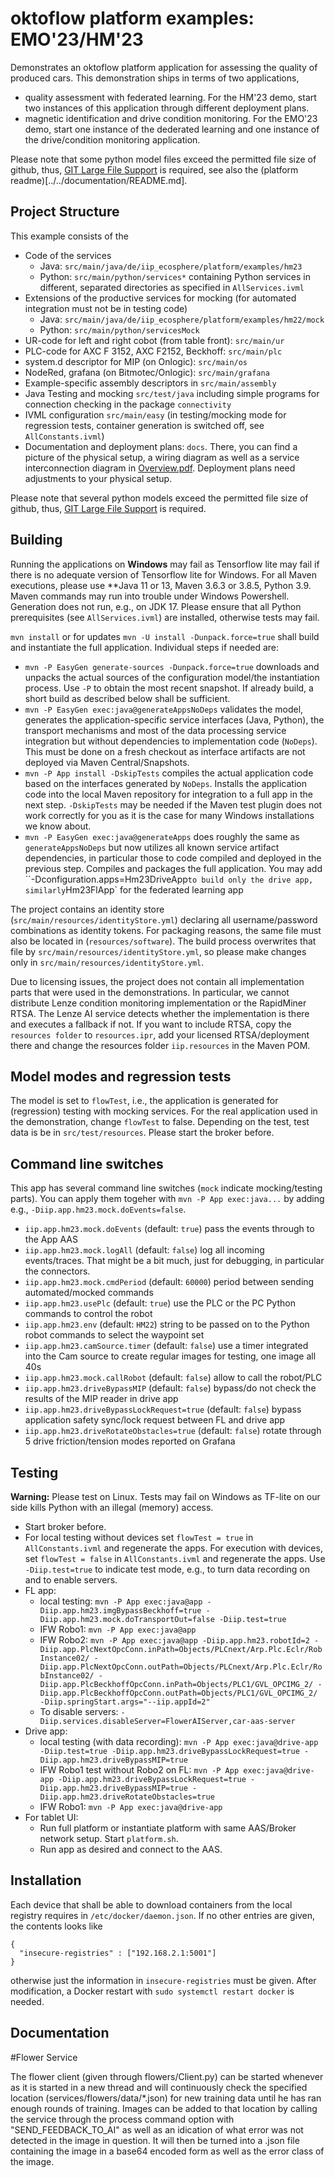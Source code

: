 # oktoflow platform examples: EMO'23/HM'23

Demonstrates an oktoflow platform application for assessing the quality of produced cars. This demonstration ships in terms of two applications, 
 - quality assessment with federated learning. For the HM'23 demo, start two instances of this application through different deployment plans.
 - magnetic identification and drive condition monitoring. For the EMO'23 demo, start one instance of the dederated learning and one instance of the drive/condition monitoring application.

Please note that some python model files exceed the permitted file size of github, thus, [GIT Large File Support](https://git-lfs.com/) is required, see also the (platform readme)[../../documentation/README.md].

## Project Structure

This example consists of the
- Code of the services 
  - Java: `src/main/java/de/iip_ecosphere/platform/examples/hm23`
  - Python: `src/main/python/services*` containing Python services in different, separated directories as specified in ``AllServices.ivml``
- Extensions of the productive services for mocking (for automated integration must not be in testing code)
  - Java: `src/main/java/de/iip_ecosphere/platform/examples/hm22/mock`
  - Python: `src/main/python/servicesMock`
- UR-code for left and right cobot (from table front): `src/main/ur`
- PLC-code for AXC F 3152, AXC F2152, Beckhoff: `src/main/plc`
- system.d descriptor for MIP (on Onlogic): `src/main/os`
- NodeRed, grafana (on Bitmotec/Onlogic): `src/main/grafana`
- Example-specific assembly descriptors in `src/main/assembly`
- Java Testing and mocking `src/test/java` including simple programs for connection checking in the package `connectivity`
- IVML configuration `src/main/easy` (in testing/mocking mode for regression tests, container generation is switched off, see `AllConstants.ivml`)
- Documentation and deployment plans: `docs`. There, you can find a picture of the physical setup, a wiring diagram as well as a service interconnection diagram in [Overview.pdf](docs/Overview.pptx). Deployment plans need adjustments to your physical setup.

Please note that several python models exceed the permitted file size of github, thus, [GIT Large File Support](https://git-lfs.com/) is required.

## Building

Running the applications on **Windows** may fail as Tensorflow lite may fail if there is no adequate version of Tensorflow lite for Windows. For all Maven executions, please use **Java 11 or 13, Maven 3.6.3 or 3.8.5, Python 3.9. Maven commands may run into trouble under Windows Powershell. Generation does not run, e.g., on JDK 17. Please ensure that all Python prerequisites (see ``AllServices.ivml``) are installed, otherwise tests may fail.

`mvn install` or for updates `mvn -U install -Dunpack.force=true` shall build and instantiate the full application. Individual steps if needed are:
- `mvn -P EasyGen generate-sources -Dunpack.force=true` downloads and unpacks the actual sources of the configuration model/the instantiation process. Use `-P` to obtain the most recent snapshot. If already build, a short build as described below shall be sufficient.
- `mvn -P EasyGen exec:java@generateAppsNoDeps` validates the model, generates the application-specific service interfaces (Java, Python), the transport mechanisms and most of the data processing service integration but without dependencies to implementation code (`NoDeps`). This must be done on a fresh checkout as interface artifacts are not deployed via Maven Central/Snapshots.
- `mvn -P App install -DskipTests` compiles the actual application code based on the interfaces generated by `NoDeps`. Installs the application code into the local Maven repository for integration to a full app in the next step. `-DskipTests` may be needed if the Maven test plugin does not work correctly for you as it is the case for many Windows installations we know about.
- `mvn -P EasyGen exec:java@generateApps` does roughly the same as `generateAppsNoDeps` but now utilizes all known service artifact dependencies, in particular those to code compiled and deployed in the previous step. Compiles and packages the full application. You may add ``-Dconfiguration.apps=Hm23DriveApp` to build only the drive app, similarly `Hm23FlApp` for the federated learning app

The project contains an identity store (`src/main/resources/identityStore.yml`) declaring all username/password combinations as identity tokens. For packaging reasons, the same file must also be located in (`resources/software`). The build process overwrites that file by `src/main/resources/identityStore.yml`, so please make changes only in `src/main/resources/identityStore.yml`. 

Due to licensing issues, the project does not contain all implementation parts that were used in the demonstrations. In particular, we cannot distribute Lenze condition monitoring implementation or the RapidMiner RTSA. The Lenze AI service detects whether the implementation is there and executes a fallback if not. If you want to include RTSA, copy the `resources folder` to `resources.ipr`, add your licensed RTSA/deployment there and change the resources folder ``iip.resources`` in the Maven POM. 

## Model modes and regression tests

The model is set to `flowTest`, i.e., the application is generated for (regression) testing with mocking services. For the real application used in the demonstration, change `flowTest` to false. Depending on the test, test data is be in `src/test/resources`. Please start the broker before.




## Command line switches

This app has several command line switches (`mock` indicate mocking/testing parts). You can apply them togeher with `mvn -P App exec:java...` by adding e.g., `-Diip.app.hm23.mock.doEvents=false`.
- `iip.app.hm23.mock.doEvents` (default: `true`) pass the events through to the App AAS
- `iip.app.hm23.mock.logAll` (default: `false`)  log all incoming events/traces. That might be a bit much, just for debugging, in particular the connectors.
- `iip.app.hm23.mock.cmdPeriod` (default: `60000`) period between sending automated/mocked commands
- `iip.app.hm23.usePlc` (default: `true`) use the PLC or the PC Python commands to control the robot
- `iip.app.hm23.env` (default: `HM22`) string to be passed on to the Python robot commands to select the waypoint set
- `iip.app.hm23.camSource.timer` (default: `false`) use a timer integrated into the Cam source to create regular images for testing, one image all 40s
- `iip.app.hm23.mock.callRobot` (default: `false`) allow to call the robot/PLC
- `iip.app.hm23.driveBypassMIP` (default: `false`) bypass/do not check the results of the MIP reader in drive app
- `iip.app.hm23.driveBypassLockRequest=true` (default: `false`) bypass application safety sync/lock request between FL and drive app
- `iip.app.hm23.driveRotateObstacles=true` (default: `false`) rotate through 5 drive friction/tension modes reported on Grafana

## Testing

**Warning:** Please test on Linux. Tests may fail on Windows as TF-lite on our side kills Python with an illegal (memory) access.

- Start broker before.
- For local testing without devices set `flowTest = true` in `AllConstants.ivml` and regenerate the apps. For execution with devices, set `flowTest = false` in `AllConstants.ivml` and regenerate the apps. Use `-Diip.test=true` to indicate test mode, e.g., to turn data recording on and to enable servers.
- FL app: 
    - local testing: `mvn -P App exec:java@app -Diip.app.hm23.imgBypassBeckhoff=true -Diip.app.hm23.mock.doTransportOut=false -Diip.test=true`
    - IFW Robo1: `mvn -P App exec:java@app `
    - IFW Robo2: `mvn -P App exec:java@app -Diip.app.hm23.robotId=2 -Diip.app.PlcNextOpcConn.inPath=Objects/PLCnext/Arp.Plc.Eclr/RobInstance02/ -Diip.app.PlcNextOpcConn.outPath=Objects/PLCnext/Arp.Plc.Eclr/RobInstance02/ -Diip.app.PlcBeckhoffOpcConn.inPath=Objects/PLC1/GVL_OPCIMG_2/ -Diip.app.PlcBeckhoffOpcConn.outPath=Objects/PLC1/GVL_OPCIMG_2/ -Diip.springStart.args="--iip.appId=2"`
    - To disable servers: `-Diip.services.disableServer=FlowerAIServer,car-aas-server`
- Drive app: 
    - local testing (with data recording): `mvn -P App exec:java@drive-app -Diip.test=true -Diip.app.hm23.driveBypassLockRequest=true -Diip.app.hm23.driveBypassMIP=true`
    - IFW Robo1 test without Robo2 on FL: `mvn -P App exec:java@drive-app -Diip.app.hm23.driveBypassLockRequest=true -Diip.app.hm23.driveBypassMIP=true -Diip.app.hm23.driveRotateObstacles=true`
    - IFW Robo1: `mvn -P App exec:java@drive-app`
- For tablet UI:
    - Run full platform or instantiate platform with same AAS/Broker network setup. Start `platform.sh`.
    - Run app as desired and connect to the AAS.

## Installation

Each device that shall be able to download containers from the local registry requires in `/etc/docker/daemon.json`. If no other entries are given, the contents looks like

    {
      "insecure-registries" : ["192.168.2.1:5001"]
    }

otherwise just the information in `insecure-registries` must be given. After modification, a Docker restart with `sudo systemctl restart docker` is needed.

## Documentation

#Flower Service

The flower client (given through flowers/Client.py) can be started whenever as it is started in a new thread and will continuously check the specified location (services/flowers/data/*.json) for new training data until he has ran enough rounds of training. Images can be added to that location by calling the service through the process command option with "SEND_FEEDBACK_TO_AI" as well as an idication of what error was not detected in the image in question. It will then be turned into a .json file containing the image in a base64 encoded form as well as the error class of the image.